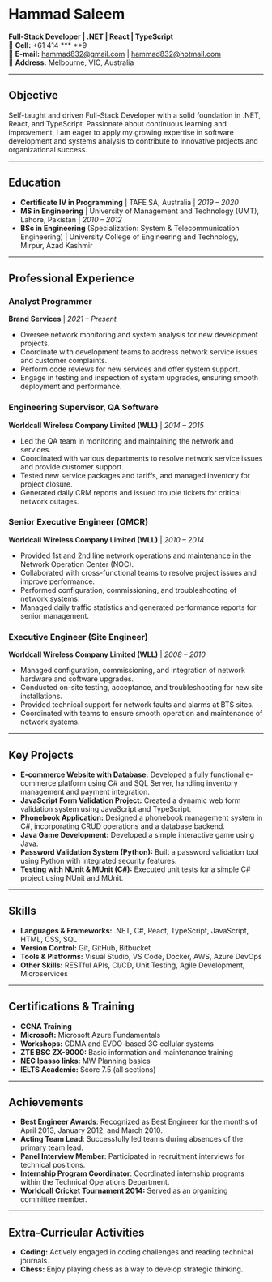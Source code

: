 
# **Hammad Saleem**

**Full-Stack Developer | .NET | React | TypeScript**  
📱 **Cell:** +61 414 *** **9   
📧 **E-mail:** [hammad832@gmail.com](mailto:hammad832@gmail.com) | [hammad832@hotmail.com](mailto:hammad832@gmail.com)  
📍 **Address:** Melbourne, VIC, Australia  

---

## **Objective**

Self-taught and driven Full-Stack Developer with a solid foundation in .NET, React, and TypeScript. Passionate about continuous learning and improvement, I am eager to apply my growing expertise in software development and systems analysis to contribute to innovative projects and organizational success.

---

## **Education**

- **Certificate IV in Programming** | TAFE SA, Australia | *2019 – 2020*  
- **MS in Engineering** | University of Management and Technology (UMT), Lahore, Pakistan | *2010 – 2012*  
- **BSc in Engineering** (Specialization: System & Telecommunication Engineering) | University College of Engineering and Technology, Mirpur, Azad Kashmir  

---

## **Professional Experience**

### **Analyst Programmer**  
**Brand Services** | *2021 – Present*  

- Oversee network monitoring and system analysis for new development projects.
- Coordinate with development teams to address network service issues and customer complaints.
- Perform code reviews for new services and offer system support.
- Engage in testing and inspection of system upgrades, ensuring smooth deployment and performance.

### **Engineering Supervisor, QA Software**  
**Worldcall Wireless Company Limited (WLL)** | *2014 – 2015*  

- Led the QA team in monitoring and maintaining the network and services.
- Coordinated with various departments to resolve network service issues and provide customer support.
- Tested new service packages and tariffs, and managed inventory for project closure.
- Generated daily CRM reports and issued trouble tickets for critical network outages.

### **Senior Executive Engineer (OMCR)**  
**Worldcall Wireless Company Limited (WLL)** | *2010 – 2014*  

- Provided 1st and 2nd line network operations and maintenance in the Network Operation Center (NOC).
- Collaborated with cross-functional teams to resolve project issues and improve performance.
- Performed configuration, commissioning, and troubleshooting of network systems.
- Managed daily traffic statistics and generated performance reports for senior management.

### **Executive Engineer (Site Engineer)**  
**Worldcall Wireless Company Limited (WLL)** | *2008 – 2010*  

- Managed configuration, commissioning, and integration of network hardware and software upgrades.
- Conducted on-site testing, acceptance, and troubleshooting for new site installations.
- Provided technical support for network faults and alarms at BTS sites.
- Coordinated with teams to ensure smooth operation and maintenance of network systems.

---

## **Key Projects**

- **E-commerce Website with Database:** Developed a fully functional e-commerce platform using C# and SQL Server, handling inventory management and payment integration.
- **JavaScript Form Validation Project:** Created a dynamic web form validation system using JavaScript and TypeScript.
- **Phonebook Application:** Designed a phonebook management system in C#, incorporating CRUD operations and a database backend.
- **Java Game Development:** Developed a simple interactive game using Java.
- **Password Validation System (Python):** Built a password validation tool using Python with integrated security features.
- **Testing with NUnit & MUnit (C#):** Executed unit tests for a simple C# project using NUnit and MUnit.

---

## **Skills**

- **Languages & Frameworks:** .NET, C#, React, TypeScript, JavaScript, HTML, CSS, SQL  
- **Version Control:** Git, GitHub, Bitbucket  
- **Tools & Platforms:** Visual Studio, VS Code, Docker, AWS, Azure DevOps  
- **Other Skills:** RESTful APIs, CI/CD, Unit Testing, Agile Development, Microservices  

---

## **Certifications & Training**

- **CCNA Training**
- **Microsoft:** Microsoft Azure Fundamentals  
- **Workshops:** CDMA and EVDO-based 3G cellular systems  
- **ZTE BSC ZX-9000:** Basic information and maintenance training  
- **NEC Ipasso links:** MW Planning basics  
- **IELTS Academic:** Score 7.5 (all sections)

---

## **Achievements**

- **Best Engineer Awards**: Recognized as Best Engineer for the months of April 2013, January 2012, and March 2010.
- **Acting Team Lead**: Successfully led teams during absences of the primary team lead.
- **Panel Interview Member**: Participated in recruitment interviews for technical positions.
- **Internship Program Coordinator**: Coordinated internship programs within the Technical Operations Department.
- **Worldcall Cricket Tournament 2014:** Served as an organizing committee member.

---

## **Extra-Curricular Activities**

- **Coding:** Actively engaged in coding challenges and reading technical journals.  
- **Chess:** Enjoy playing chess as a way to develop strategic thinking.
